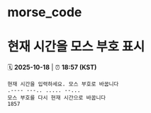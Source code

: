 # morse_code
# 현재 시간을 모스 부호 표시
<!-- MORSE_TIME_START -->
🗓️ **2025-10-18** | ⏰ **18:57 (KST)**

```
현재 시간을 입력하세요. 모스 부호로 바꿉니다
.---- ---.. ..... --...
모스 부호를 다시 현재 시간으로 바꿉니다
1857
```
<!-- MORSE_TIME_END -->
